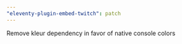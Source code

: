 ```yaml
---
"eleventy-plugin-embed-twitch": patch
---
```


Remove kleur dependency in favor of native console colors
